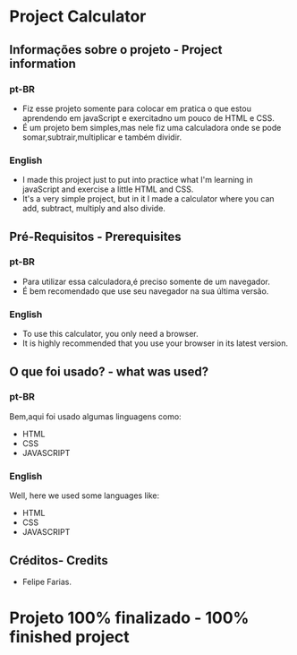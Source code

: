 # Project Calculator

## Informações sobre o projeto - Project information

### pt-BR

- Fiz esse projeto somente para colocar em pratica o que estou aprendendo em javaScript e exercitadno um pouco de HTML e CSS.
- É um projeto bem simples,mas nele fiz uma calculadora onde se pode somar,subtrair,multiplicar e também dividir.

### English

- I made this project just to put into practice what I'm learning in javaScript and exercise a little HTML and CSS.
- It's a very simple project, but in it I made a calculator where you can add, subtract, multiply and also divide.

## Pré-Requisitos - Prerequisites

### pt-BR

- Para utilizar essa calculadora,é preciso somente de um navegador.
- É bem recomendado que use seu navegador na sua última versão.

### English

- To use this calculator, you only need a browser.
- It is highly recommended that you use your browser in its latest version.

## O que foi usado? - what was used?

### pt-BR

<p> Bem,aqui foi usado algumas linguagens como: <p>

- HTML
- CSS
- JAVASCRIPT

### English 

<p> Well, here we used some languages ​​like: <p>


- HTML
- CSS
- JAVASCRIPT


## Créditos- Credits

- Felipe Farias.



# Projeto 100% finalizado - 100% finished project